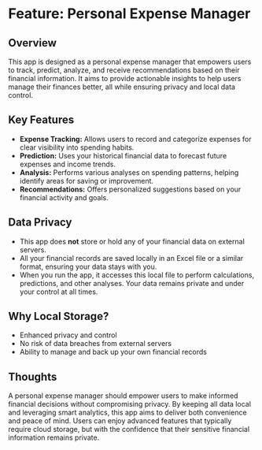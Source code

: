 # Feature: Personal Expense Manager

## Overview
This app is designed as a personal expense manager that empowers users to track, predict, analyze, and receive recommendations based on their financial information. It aims to provide actionable insights to help users manage their finances better, all while ensuring privacy and local data control.

## Key Features
- **Expense Tracking:** Allows users to record and categorize expenses for clear visibility into spending habits.
- **Prediction:** Uses your historical financial data to forecast future expenses and income trends.
- **Analysis:** Performs various analyses on spending patterns, helping identify areas for saving or improvement.
- **Recommendations:** Offers personalized suggestions based on your financial activity and goals.

## Data Privacy
- This app does **not** store or hold any of your financial data on external servers.
- All your financial records are saved locally in an Excel file or a similar format, ensuring your data stays with you.
- When you run the app, it accesses this local file to perform calculations, predictions, and other analyses. Your data remains private and under your control at all times.

## Why Local Storage?
- Enhanced privacy and control
- No risk of data breaches from external servers
- Ability to manage and back up your own financial records

## Thoughts
A personal expense manager should empower users to make informed financial decisions without compromising privacy. By keeping all data local and leveraging smart analytics, this app aims to deliver both convenience and peace of mind. Users can enjoy advanced features that typically require cloud storage, but with the confidence that their sensitive financial information remains private.